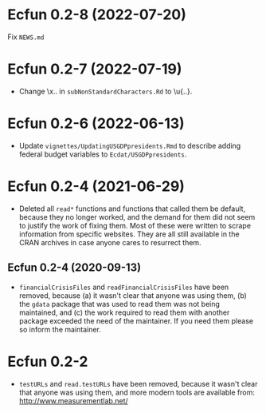 # Ecfun 0.2-8 (2022-07-20)
Fix `NEWS.md` 

# Ecfun 0.2-7 (2022-07-19)
* Change \x.. in `subNonStandardCharacters.Rd` to \u{..}.

# Ecfun 0.2-6 (2022-06-13)
* Update `vignettes/UpdatingUSGDPpresidents.Rmd` to describe adding federal budget variables to `Ecdat/USGDPpresidents`.  

# Ecfun 0.2-4 (2021-06-29) 
* Deleted all `read*` functions and functions that called them be default, because they no longer worked, and the demand for them did not seem to justify the work of fixing them.  Most of these were written to scrape information from specific websites.  They are all still available in the CRAN archives in case anyone cares to resurrect them.  

## Ecfun 0.2-4 (2020-09-13)
* `financialCrisisFiles` and `readFinancialCrisisFiles` have been removed, because (a) it wasn't clear that anyone was using them, (b) the `gdata` package that was used to read them was not being maintained, and (c) the work required to read them with another package exceeded the need of the maintainer.  If you need them please so inform the maintainer.    

# Ecfun 0.2-2
* `testURLs` and `read.testURLs` have been removed, 
because it wasn't clear that anyone was using them, 
and more modern tools are available from:  
http://www.measurementlab.net/
